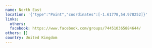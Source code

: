 ```yaml
---
name: North East
location: '{"type":"Point","coordinates":[-1.61778,54.978252]}'
links:
  others: 
  facebook: https://www.facebook.com/groups/744510365884644/
others: []
country: United Kingdom
---
```

